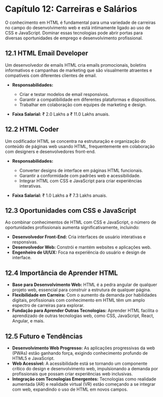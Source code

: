 
# Capítulo 12: Carreiras e Salários

O conhecimento em HTML é fundamental para uma variedade de carreiras no campo do desenvolvimento web e está intimamente ligado ao uso de CSS e JavaScript. Dominar essas tecnologias pode abrir portas para diversas oportunidades de emprego e desenvolvimento profissional.

## 12.1 HTML Email Developer

Um desenvolvedor de emails HTML cria emails promocionais, boletins informativos e campanhas de marketing que são visualmente atraentes e compatíveis com diferentes clientes de email.

- **Responsabilidades:**
  - Criar e testar modelos de email responsivos.
  - Garantir a compatibilidade em diferentes plataformas e dispositivos.
  - Trabalhar em colaboração com equipes de marketing e design.

- **Faixa Salarial:** ₹ 2.0 Lakhs a ₹ 11.0 Lakhs anuais.

## 12.2 HTML Coder

Um codificador HTML se concentra na estruturação e organização do conteúdo de páginas web usando HTML, frequentemente em colaboração com designers e desenvolvedores front-end.

- **Responsabilidades:**
  - Converter designs de interface em páginas HTML funcionais.
  - Garantir a conformidade com padrões web e acessibilidade.
  - Integrar HTML com CSS e JavaScript para criar experiências interativas.

- **Faixa Salarial:** ₹ 1.0 Lakhs a ₹ 7.3 Lakhs anuais.

## 12.3 Oportunidades com CSS e JavaScript

Ao combinar conhecimentos de HTML com CSS e JavaScript, o número de oportunidades profissionais aumenta significativamente, incluindo:

- **Desenvolvedor Front-End:** Cria interfaces de usuário interativas e responsivas.
- **Desenvolvedor Web:** Constrói e mantém websites e aplicações web.
- **Engenheiro de UI/UX:** Foca na experiência do usuário e design de interface.

## 12.4 Importância de Aprender HTML

- **Base para Desenvolvimento Web:** HTML é a pedra angular de qualquer projeto web, essencial para construir a estrutura de qualquer página.
- **Flexibilidade em Carreira:** Com o aumento da demanda por habilidades digitais, profissionais com conhecimento em HTML têm um amplo espectro de carreiras para explorar.
- **Fundação para Aprender Outras Tecnologias:** Aprender HTML facilita o aprendizado de outras tecnologias web, como CSS, JavaScript, React, Angular, e mais.

## 12.5 Futuro e Tendências

- **Desenvolvimento Web Progresso:** As aplicações progressivas da web (PWAs) estão ganhando força, exigindo conhecimento profundo de HTML5 e JavaScript.
- **Web Acessível:** A acessibilidade está se tornando um componente crítico do design e desenvolvimento web, impulsionando a demanda por profissionais que possam criar experiências web inclusivas.
- **Integração com Tecnologias Emergentes:** Tecnologias como realidade aumentada (AR) e realidade virtual (VR) estão começando a se integrar com web, expandindo o uso de HTML em novos campos.
